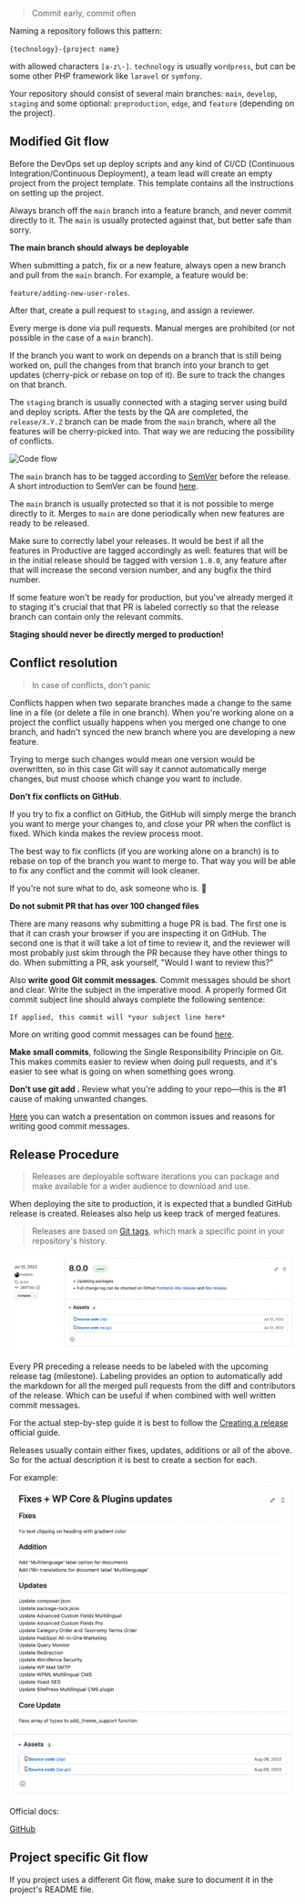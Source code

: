> Commit early, commit often

Naming a repository follows this pattern:

`{technology}-{project name}`

with allowed characters `[a-z\-]`. `technology` is usually `wordpress`, but can be some other PHP framework like `laravel` or `symfony`.

Your repository should consist of several main branches: `main`, `develop`, `staging` and some optional: `preproduction`, `edge`, and `feature` (depending on the project).

## Modified Git flow

Before the DevOps set up deploy scripts and any kind of CI/CD (Continuous Integration/Continuous Deployment), a team lead will create an empty project from the project template. This template contains all the instructions on setting up the project.

Always branch off the `main` branch into a feature branch, and never commit directly to it. The `main` is usually protected against that, but better safe than sorry.

**The main branch should always be deployable**

When submitting a patch, fix or a new feature, always open a new branch and pull from the `main` branch. For example, a feature would be:

`feature/adding-new-user-roles`.

After that, create a pull request to `staging`, and assign a reviewer.

Every merge is done via pull requests. Manual merges are prohibited (or not possible in the case of a `main` branch).

If the branch you want to work on depends on a branch that is still being worked on, pull the changes from that branch into your branch to get updates (cherry-pick or rebase on top of it). Be sure to track the changes on that branch.

The `staging` branch is usually connected with a staging server using build and deploy scripts. After the tests by the QA are completed, the `release/X.Y.Z` branch can be made from the `main` branch, where all the features will be cherry-picked into. That way we are reducing the possibility of conflicts.

![Code flow](/img/code-flow.png)

The `main` branch has to be tagged according to [SemVer](http://semver.org/) before the release. A short introduction to SemVer can be found [here](https://www.sitepoint.com/semantic-versioning-why-you-should-using/).

The `main` branch is usually protected so that it is not possible to merge directly to it. Merges to `main` are done periodically when new features are ready to be released.

Make sure to correctly label your releases. It would be best if all the features in Productive are tagged accordingly as well: features that will be in the initial release should be tagged with version `1.0.0`, any feature after that will increase the second version number, and any bugfix the third number.

If some feature won't be ready for production, but you've already merged it to staging it's crucial that that PR is labeled correctly so that the release branch can contain only the relevant commits.

**Staging should never be directly merged to production!**

## Conflict resolution 

> In case of conflicts, don't panic

Conflicts happen when two separate branches made a change to the same line in a file (or delete a file in one branch). When you're working alone on a project the conflict usually happens when you merged one change to one branch, and hadn't synced the new branch where you are developing a new feature.

Trying to merge such changes would mean one version would be overwritten, so in this case Git will say it cannot automatically merge changes, but must choose which change you want to include.

**Don't fix conflicts on GitHub**.

If you try to fix a conflict on GitHub, the GitHub will simply merge the branch you want to merge your changes to, and close your PR when the conflict is fixed. Which kinda makes the review process moot.

The best way to fix conflicts (if you are working alone on a branch) is to rebase on top of the branch you want to merge to. That way you will be able to fix any conflict and the commit will look cleaner.

If you're not sure what to do, ask someone who is. 🙂

**Do not submit PR that has over 100 changed files**

There are many reasons why submitting a huge PR is bad. The first one is that it can crash your browser if you are inspecting it on GitHub. The second one is that it will take a lot of time to review it, and the reviewer will most probably just skim through the PR because they have other things to do. When submitting a PR, ask yourself, "Would I want to review this?"

Also **write good Git commit messages**. Commit messages should be short and clear. Write the subject in the imperative mood. A properly formed Git commit subject line should always complete the following sentence:

```
If applied, this commit will *your subject line here*
```

More on writing good commit messages can be found [here](https://chris.beams.io/posts/git-commit/).

**Make small commits**, following the Single Responsibility Principle on Git. This makes commits easier to review when doing pull requests, and it's easier to see what is going on when something goes wrong.

**Don't use git add .** Review what you're adding to your repo—this is the #1 cause of making unwanted changes.

[Here](https://wordpress.tv/2018/07/12/k-adam-white-what-we-forget-to-test/) you can watch a presentation on common issues and reasons for writing good commit messages.

## Release Procedure

> Releases are deployable software iterations you can package and make available for a wider audience to download and use.

When deploying the site to production, it is expected that a bundled GitHub release is created. Releases also help us keep track of merged features.

> Releases are based on [Git tags](https://git-scm.com/book/en/Git-Basics-Tagging), which mark a specific point in your repository's history.

![GitHub Release - Eightshift Boilerplate](/img/github-release.png)

Every PR preceding a release needs to be labeled with the upcoming release tag (milestone). Labeling provides an option to automatically add the markdown for all the merged pull requests from the diff and contributors of the release. Which can be useful if when combined with well written commit messages. 

For the actual step-by-step guide it is best to follow the [Creating a release](https://docs.github.com/en/repositories/releasing-projects-on-github/managing-releases-in-a-repository#creating-a-release) official guide.

Releases usually contain either fixes, updates, additions or all of the above. So for the actual description it is best to create a section for each.

For example:
![GitHub Release - description](/img/github-release-description.png)

Official docs:

[GitHub](https://docs.github.com/en/repositories/releasing-projects-on-github/about-releases)

## Project specific Git flow

If you project uses a different Git flow, make sure to document it in the project's README file.
